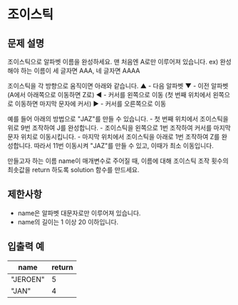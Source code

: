 # 조이스틱

## 문제 설명
조이스틱으로 알파벳 이름을 완성하세요. 맨 처음엔 A로만 이루어져 있습니다.
ex) 완성해야 하는 이름이 세 글자면 AAA, 네 글자면 AAAA

조이스틱을 각 방향으로 움직이면 아래와 같습니다.
	▲ - 다음 알파벳
	▼ - 이전 알파벳 (A에서 아래쪽으로 이동하면 Z로)
	◀ - 커서를 왼쪽으로 이동 (첫 번째 위치에서 왼쪽으로 이동하면 마지막 문자에 커서)
	▶ - 커서를 오른쪽으로 이동

예를 들어 아래의 방법으로 "JAZ"를 만들 수 있습니다.
	- 첫 번째 위치에서 조이스틱을 위로 9번 조작하여 J를 완성합니다.
	- 조이스틱을 왼쪽으로 1번 조작하여 커서를 마지막 문자 위치로 이동시킵니다.
	- 마지막 위치에서 조이스틱을 아래로 1번 조작하여 Z를 완성합니다.
	따라서 11번 이동시켜 "JAZ"를 만들 수 있고, 이때가 최소 이동입니다.

만들고자 하는 이름 name이 매개변수로 주어질 때, 이름에 대해 조이스틱 조작 횟수의 최솟값을 return 하도록 solution 함수를 만드세요.

## 제한사항
- name은 알파벳 대문자로만 이루어져 있습니다.
- name의 길이는 1 이상 20 이하입니다.

## 입출력 예
| name | return |
| --- | --- | 
| "JEROEN" | 5 |
| "JAN" | 4 |
